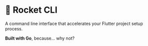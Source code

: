 # 🚀 Rocket CLI

A command line interface that accelerates your Flutter project setup process.

**Built with Go**, because... why not?